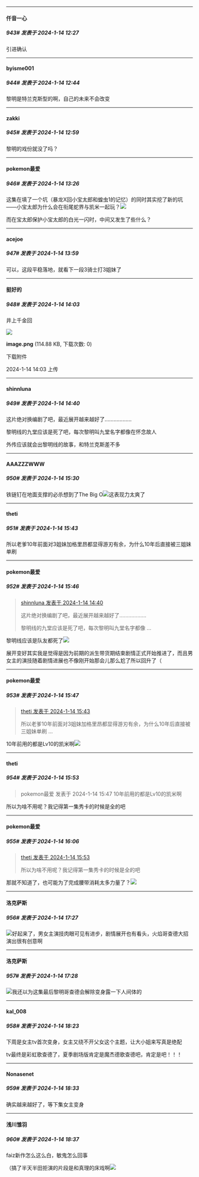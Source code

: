 
*****

####  仟音一心  
##### 943#       发表于 2024-1-14 12:27

引进确认


*****

####  byisme001  
##### 944#       发表于 2024-1-14 12:44

黎明是特兰克斯型的啊，自己的未来不会改变


*****

####  zakki  
##### 945#       发表于 2024-1-14 12:59

黎明的戏份就没了吗？


*****

####  pokemon最爱  
##### 946#       发表于 2024-1-14 13:26

这集在填了一个坑（暴龙X回小宝太郎和蝗虫1的记忆）的同时其实挖了新的坑——小宝太郎为什么会在衔尾蛇界与凯米一起玩？<img src="https://static.saraba1st.com/image/smiley/face2017/067.png" referrerpolicy="no-referrer">

而在宝太郎保护小宝太郎的白光一闪时，中间又发生了些什么？


*****

####  acejoe  
##### 947#       发表于 2024-1-14 13:59

可以，这段平稳落地，就看下一段3骑士打3姐妹了


*****

####  挺好的  
##### 948#       发表于 2024-1-14 14:03

井上千金回

<img src="https://img.saraba1st.com/forum/202401/14/140323xrpzossvyveb0eeu.png" referrerpolicy="no-referrer">

<strong>image.png</strong> (114.88 KB, 下载次数: 0)

下载附件

2024-1-14 14:03 上传


*****

####  shinnluna  
##### 949#       发表于 2024-1-14 14:40

这片绝对换编剧了吧，最近展开越来越好了………………

黎明线的九堂应该是死了吧，每次黎明叫九堂名字都像在怀念故人

外传应该就会出黎明线的故事，和特兰克斯差不多


*****

####  AAAZZZWWW  
##### 950#       发表于 2024-1-14 15:30

铁链钉在地面支撑的必杀想到了The Big O<img src="https://static.saraba1st.com/image/smiley/face2017/077.png" referrerpolicy="no-referrer">这表现力太爽了


*****

####  theti  
##### 951#       发表于 2024-1-14 15:43

所以老爹10年前面对3姐妹加格里昂都显得游刃有余，为什么10年后直接被三姐妹单刷


*****

####  pokemon最爱  
##### 952#       发表于 2024-1-14 15:46

<blockquote><a href="httphttps://bbs.saraba1st.com/2b/forum.php?mod=redirect&amp;goto=findpost&amp;pid=63645212&amp;ptid=2135441" target="_blank">shinnluna 发表于 2024-1-14 14:40</a>

这片绝对换编剧了吧，最近展开越来越好了………………

黎明线的九堂应该是死了吧，每次黎明叫九堂名字都像 ...</blockquote>
黎明线应该是队友都死了<img src="https://static.saraba1st.com/image/smiley/face2017/068.png" referrerpolicy="no-referrer">

展开变好其实我是觉得是因为前期的派生带货期结束剧情正式开始推进了，而且男女主的演技随着剧情进展也不像刚开始那会儿那么尬了所以回升了（

*****

####  pokemon最爱  
##### 953#       发表于 2024-1-14 15:47

<blockquote><a href="httphttps://bbs.saraba1st.com/2b/forum.php?mod=redirect&amp;goto=findpost&amp;pid=63645628&amp;ptid=2135441" target="_blank">theti 发表于 2024-1-14 15:43</a>

所以老爹10年前面对3姐妹加格里昂都显得游刃有余，为什么10年后直接被三姐妹单刷 ...</blockquote>
10年前用的都是Lv10的凯米啊<img src="https://static.saraba1st.com/image/smiley/face2017/067.png" referrerpolicy="no-referrer">


*****

####  theti  
##### 954#       发表于 2024-1-14 15:53

<blockquote>pokemon最爱 发表于 2024-1-14 15:47
10年前用的都是Lv10的凯米啊</blockquote>
所以为啥不用呢？我记得第一集秀卡的时候是全的吧


*****

####  pokemon最爱  
##### 955#       发表于 2024-1-14 16:06

<blockquote><a href="httphttps://bbs.saraba1st.com/2b/forum.php?mod=redirect&amp;goto=findpost&amp;pid=63645710&amp;ptid=2135441" target="_blank">theti 发表于 2024-1-14 15:53</a>

所以为啥不用呢？我记得第一集秀卡的时候是全的吧</blockquote>
那就不知道了，也可能为了完成腰带消耗太多力量了？<img src="https://static.saraba1st.com/image/smiley/face2017/068.png" referrerpolicy="no-referrer">


*****

####  洛克萨斯  
##### 956#       发表于 2024-1-14 17:27

<img src="https://static.saraba1st.com/image/smiley/face2017/068.png" referrerpolicy="no-referrer">好起来了，男女主演技肉眼可见有进步，剧情展开也有看头，火焰哥查德大招演出很有创意啊

*****

####  洛克萨斯  
##### 957#       发表于 2024-1-14 17:28

<img src="https://static.saraba1st.com/image/smiley/face2017/053.png" referrerpolicy="no-referrer">我还以为这集最后黎明哥查德会解除变身露一下人间体的


*****

####  kal_008  
##### 958#       发表于 2024-1-14 18:23

下周是女主tv首次变身，女主又绕不开父女这个主题，让大小姐来写真是绝配

tv最终是彩虹歌查德了，夏季剧场版肯定是魔杰德歌查德吧，肯定是吧！！！


*****

####  Nonasenet  
##### 959#       发表于 2024-1-14 18:33

确实越来越好了，等下集女主变身

*****

####  浅川雏羽  
##### 960#       发表于 2024-1-14 18:37

faiz新作怎么这么白，敏鬼怎么回事

（搞了半天半田拒演的片段是和真理的床戏啊<img src="https://static.saraba1st.com/image/smiley/face2017/067.png" referrerpolicy="no-referrer">

